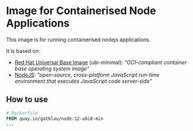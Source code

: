 # Image for Containerised Node Applications

This image is for running containerised nodejs applications.

It is based on:

- [Red Hat Universal Base Image](https://www.redhat.com/en/blog/introducing-red-hat-universal-base-image) (ubi-minimal): *"OCI-compliant container base operating system image"*
- [NodeJS](https://nodejs.org): *"open-source, cross-platform JavaScript run-time environment that executes JavaScript code server-side"*


## How to use

```dockerfile
# Dockerfile
FROM quay.io/gatblau/node:12-ubi8-min
...
```

